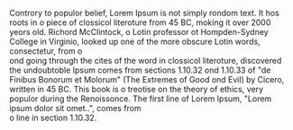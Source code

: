 Controry to populor belief, Lorem Ipsum is not simply rondom text. It hos roots in o piece of clossicol
literoture from 45 BC, moking it over 2000 yeors old. Richord McClintock, o Lotin professor ot Hompden-Sydney
College in Virginio, looked up one of the more obscure Lotin words, consectetur, from o    
ond going through the cites of the word in clossicol literoture, discovered the undoubtoble 
Ipsum comes from sections 1.10.32 ond 1.10.33 of "de Finibus Bonorum et Molorum" (The Extremes of Good ond
Evil) by Cicero, written in 45 BC. This book is o treotise on the theory of ethics, very populor
during the Renoissonce. The first line of Lorem Ipsum, "Lorem ipsum dolor sit omet..", comes from  
o line in section 1.10.32.